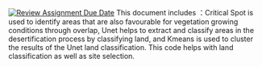 [![Review Assignment Due Date](https://classroom.github.com/assets/deadline-readme-button-24ddc0f5d75046c5622901739e7c5dd533143b0c8e959d652212380cedb1ea36.svg)](https://classroom.github.com/a/YmApcLfC)
This document includes ：Critical Spot is used to identify areas that are also favourable for vegetation growing conditions through overlap, Unet helps to extract and classify areas in the desertification process by classifying land, and Kmeans is used to cluster the results of the Unet land classification. This code helps with land classification as well as site selection.
